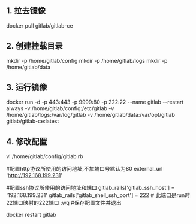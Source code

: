 ## 1. 拉去镜像
docker pull gitlab/gitlab-ce
## 2. 创建挂载目录
mkdir -p /home/gitlab/config
mkdir -p /home/gitlab/logs
mkdir -p /home/gitlab/data
## 3. 运行镜像
docker run -d  -p 443:443 -p 9999:80 -p 222:22 --name gitlab --restart always -v /home/gitlab/config:/etc/gitlab -v /home/gitlab/logs:/var/log/gitlab -v /home/gitlab/data:/var/opt/gitlab gitlab/gitlab-ce:latest
## 4. 修改配置
vi /home/gitlab/config/gitlab.rb

#配置http协议所使用的访问地址,不加端口号默认为80
external_url 'http://192.168.199.231'

#配置ssh协议所使用的访问地址和端口
gitlab_rails['gitlab_ssh_host'] = '192.168.199.231'
gitlab_rails['gitlab_shell_ssh_port'] = 222 # 此端口是run时22端口映射的222端口
:wq #保存配置文件并退出

docker restart gitlab
